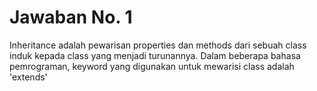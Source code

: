 # Jawaban No. 1

Inheritance adalah pewarisan properties dan methods dari sebuah class induk kepada class yang menjadi turunannya. Dalam beberapa bahasa pemrograman, keyword yang digunakan untuk mewarisi class adalah 'extends'
